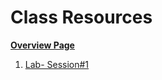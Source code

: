 # Class Resources

**[Overview Page](https://github.com/FAR-Lab/Developing-and-Designing-Interactive-Devices/wiki)**

1. [Lab- Session#1](https://github.com/FAR-Lab/Developing-and-Designing-Interactive-Devices/wiki/Lab-Session%231)
